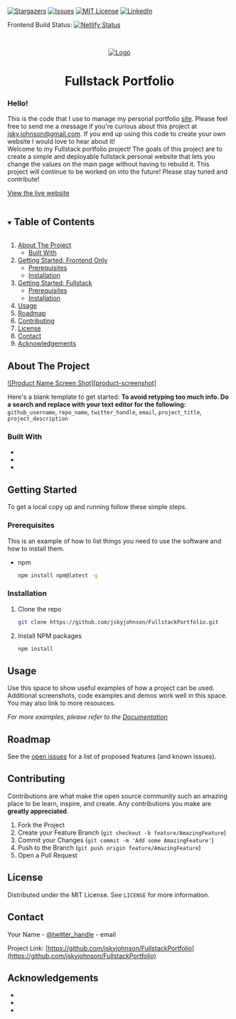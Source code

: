 

<!--
*** Thanks for checking out the Best-README-Template. If you have a suggestion
*** that would make this better, please fork the repo and create a pull request
*** or simply open an issue with the tag "enhancement".
*** Thanks again! Now go create something AMAZING! :D
***
***
***
*** To avoid retyping too much info. Do a search and replace for the following:
*** github_username, repo_name, twitter_handle, email, project_title, project_description
-->

<!-- PROJECT SHIELDS -->
<!--
*** I'm using markdown "reference style" links for readability.
*** Reference links are enclosed in brackets [ ] instead of parentheses ( ).
*** See the bottom of this document for the declaration of the reference variables
*** for contributors-url, forks-url, etc. This is an optional, concise syntax you may use.
*** https://www.markdownguide.org/basic-syntax/#reference-style-links
-->
[![Stargazers][stars-shield]][stars-url]
[![Issues][issues-shield]][issues-url]
[![MIT License][license-shield]][license-url]
[![LinkedIn][linkedin-shield]][linkedin-url]

Frontend Build Status: 
[![Netlify Status](https://api.netlify.com/api/v1/badges/a90a1699-d7e5-4653-9c8c-c43cbc3c4638/deploy-status)](https://app.netlify.com/sites/skyjohnson/deploys)

<!--
Admin Portal Build Status: 
[![Netlify Status](https://api.netlify.com/api/v1/badges/8366ad4c-fd65-476c-869f-9c346ea51ef9/deploy-status)](https://app.netlify.com/sites/portfolioadmin/deploys)

Backend Deploy Status:
-->


<!-- PROJECT LOGO -->
<br />
<p align="center">
  <a href="https://github.com/jskyjohnson/FullstackPortfolio">
    <img src="https://i.imgur.com/zitO1cF.gif" alt="Logo">
  </a>

  <h1 align="center">Fullstack Portfolio</h1>

  <h3>Hello! </h3>
  <p align="center">
  
This is the code that I use to manage my personal portfolio [site](https://skyjohnson.me). Please feel free to send me a message if you're curious about this project at jsky.johnson@gmail.com. If you end up using this code to create your own website I would love to hear about it! 
    <br />
    Welcome to my Fullstack portfolio project! The goals of this project are to create a simple and deployable fullstack personal website that lets you change the values on the main page without having to rebuild it.
    This project will continue to be worked on into the future! Please stay tuned and contribute!
    
<!--     <a href="https://github.com/github_username/repo_name"><strong>Explore the docs »</strong></a> -->
<a href="https://skyjohnson.me/">View the live website</a>
    <!-- ·
    <a href="https://github.com/github_username/repo_name/issues">Report Bug</a>
    ·
    <a href="https://github.com/github_username/repo_name/issues">Request Feature</a> -->
  </p>
</p>

<!-- TABLE OF CONTENTS -->
<details open="open">
  <summary><h2 style="display: inline-block">Table of Contents</h2></summary>
  <ol>
    <li>
      <a href="#about-the-project">About The Project</a>
      <ul>
        <li><a href="#built-with">Built With</a></li>
      </ul>
    </li>
    <li>
      <a href="#getting-started">Getting Started: Frontend Only</a>
      <ul>
        <li><a href="#prerequisites">Prerequisites</a></li>
        <li><a href="#installation">Installation</a></li>
      </ul>
    </li>
    <li>
      <a href="#getting-started">Getting Started: Fullstack</a>
      <ul>
        <li><a href="#prerequisites">Prerequisites</a></li>
        <li><a href="#installation">Installation</a></li>
      </ul>
    </li>
    <li><a href="#usage">Usage</a></li>
    <li><a href="#roadmap">Roadmap</a></li>
    <li><a href="#contributing">Contributing</a></li>
    <li><a href="#license">License</a></li>
    <li><a href="#contact">Contact</a></li>
    <li><a href="#acknowledgements">Acknowledgements</a></li>
  </ol>
</details>



<!-- ABOUT THE PROJECT -->
## About The Project

[![Product Name Screen Shot][product-screenshot]](https://example.com)

Here's a blank template to get started:
**To avoid retyping too much info. Do a search and replace with your text editor for the following:**
`github_username`, `repo_name`, `twitter_handle`, `email`, `project_title`, `project_description`


### Built With

* []()
* []()
* []()



<!-- GETTING STARTED -->
## Getting Started

To get a local copy up and running follow these simple steps.

### Prerequisites

This is an example of how to list things you need to use the software and how to install them.
* npm
  ```sh
  npm install npm@latest -g
  ```

### Installation

1. Clone the repo
   ```sh
   git clone https://github.com/jskyjohnson/FullstackPortfolio.git
   ```
2. Install NPM packages
   ```sh
   npm install
   ```



<!-- USAGE EXAMPLES -->
## Usage

Use this space to show useful examples of how a project can be used. Additional screenshots, code examples and demos work well in this space. You may also link to more resources.

_For more examples, please refer to the [Documentation](https://example.com)_



<!-- ROADMAP -->
## Roadmap

See the [open issues](https://github.com/jskyjohnson/FullstackPortfolio/issues) for a list of proposed features (and known issues).



<!-- CONTRIBUTING -->
## Contributing

Contributions are what make the open source community such an amazing place to be learn, inspire, and create. Any contributions you make are **greatly appreciated**.

1. Fork the Project
2. Create your Feature Branch (`git checkout -b feature/AmazingFeature`)
3. Commit your Changes (`git commit -m 'Add some AmazingFeature'`)
4. Push to the Branch (`git push origin feature/AmazingFeature`)
5. Open a Pull Request



<!-- LICENSE -->
## License

Distributed under the MIT License. See `LICENSE` for more information.



<!-- CONTACT -->
## Contact

Your Name - [@twitter_handle](https://twitter.com/twitter_handle) - email

Project Link: [https://github.com/jskyjohnson/FullstackPortfolio](https://github.com/jskyjohnson/FullstackPortfolio)



<!-- ACKNOWLEDGEMENTS -->
## Acknowledgements

* []()
* []()
* []()





<!-- MARKDOWN LINKS & IMAGES -->
<!-- https://www.markdownguide.org/basic-syntax/#reference-style-links -->
[contributors-shield]: https://img.shields.io/github/contributors/jskyjohnson/FullstackPortfolio.svg?style=for-the-badge
[contributors-url]: https://github.com/jskyjohnson/repo/graphs/contributors
[forks-shield]: https://img.shields.io/github/forks/jskyjohnson/FullstackPortfolio.svg?style=for-the-badge
[forks-url]: https://github.com/jskyjohnson/FullstackPortfolio/network/members
[stars-shield]: https://img.shields.io/github/stars/jskyjohnson/FullstackPortfolio.svg?style=for-the-badge
[stars-url]: https://github.com/jskyjohnson/FullstackPortfolio/stargazers
[issues-shield]: https://img.shields.io/github/issues/jskyjohnson/FullstackPortfolio.svg?style=for-the-badge
[issues-url]: https://github.com/jskyjohnson/FullstackPortfolio/issues
[license-shield]: https://img.shields.io/github/license/jskyjohnson/FullstackPortfolio.svg?style=for-the-badge
[license-url]: https://github.com/jskyjohnson/FullstackPortfolio/blob/master/LICENSE.txt
[linkedin-shield]: https://img.shields.io/badge/-LinkedIn-black.svg?style=for-the-badge&logo=linkedin&colorB=555
[linkedin-url]: https://www.linkedin.com/in/jskyjohnson/
